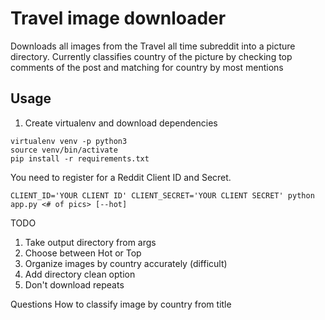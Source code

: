 # Travel image downloader

Downloads all images from the Travel all time subreddit into a picture directory.
Currently classifies country of the picture by checking top comments of the post and matching for country by most mentions

## Usage
1. Create virtualenv and download dependencies
```
virtualenv venv -p python3
source venv/bin/activate
pip install -r requirements.txt
```

You need to register for a Reddit Client ID and Secret. 

```
CLIENT_ID='YOUR CLIENT ID' CLIENT_SECRET='YOUR CLIENT SECRET' python app.py <# of pics> [--hot]
```

TODO
1. Take output directory from args
2. Choose between Hot or Top 
3. Organize images by country accurately (difficult)
4. Add directory clean option
5. Don't download repeats

Questions
How to classify image by country from title